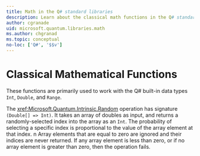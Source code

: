 ```yaml
---
title: Math in the Q# standard libraries
description: Learn about the classical math functions in the Q# standard libraries that are used with the built-in data types. 
author: cgranade
uid: microsoft.quantum.libraries.math
ms.author: chgranad
ms.topic: conceptual
no-loc: ['Q#', '$$v']
---
```


# Classical Mathematical Functions #

These functions are primarily used to work with the Q# built-in data types `Int`, `Double`, and `Range`.

The <xref:Microsoft.Quantum.Intrinsic.Random> operation has signature `(Double[] => Int)`.
It takes an array of doubles as input, and returns a randomly-selected index into the array as an `Int`.
The probability of selecting a specific index is proportional to the value of the array element at that index. n
Array elements that are equal to zero are ignored and their indices are never returned.
If any array element is less than zero, or if no array element is greater than zero, then the operation fails.
